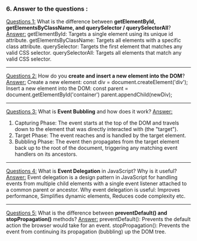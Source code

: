 
### 6. Answer to the questions :

<ins>Questions 1:</ins>
What is the difference between **getElementById, getElementsByClassName, and querySelector / querySelectorAll**?
<ins>Answer:</ins>
getElementById: Targets a single element using its unique id attribute.
getElementsByClassName: Targets all elements with a specific class attribute.
querySelector: Targets the first element that matches any valid CSS selector.
querySelectorAll: Targets all elements that match any valid CSS selector.

---

<ins>Questions 2:</ins>
How do you **create and insert a new element into the DOM**?
<ins>Answer:</ins>
Create a new element: const div = document.createElement('div');
Insert a new element into the DOM: const parent = document.getElementById('container')
parent.appendChild(newDiv);

---

<ins>Questions 3:</ins>
What is **Event Bubbling** and how does it work?
<ins>Answer:</ins>
1. Capturing Phase: The event starts at the top of the DOM and travels down to the element that was directly interacted with (the "target").
2. Target Phase: The event reaches and is handled by the target element.
3. Bubbling Phase: The event then propagates from the target element back up to the root of the document, triggering any matching event handlers on its ancestors.

---

<ins>Questions 4:</ins>
What is **Event Delegation** in JavaScript? Why is it useful?
<ins>Answer:</ins>
Event delegation is a design pattern in JavaScript for handling events from multiple child elements with a single event listener attached to a common parent or ancestor. 
Why event delegation is useful: Improves performance, Simplifies dynamic elements, Reduces code complexity etc.

---

<ins>Questions 5:</ins>
What is the difference between **preventDefault() and stopPropagation()** methods?
<ins>Answer:</ins>
preventDefault(): Prevents the default action the browser would take for an event.
stopPropagation(): Prevents the event from continuing its propagation (bubbling) up the DOM tree.

